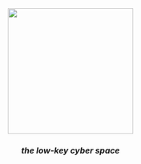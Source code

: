 <div align="center">
  <img height="250px" src="https://github.com/user-attachments/assets/a022967f-38e6-4703-9e35-b3b6793f1f7a"/>

  <em><h3>the low-key cyber space</h3></em>
</div>
